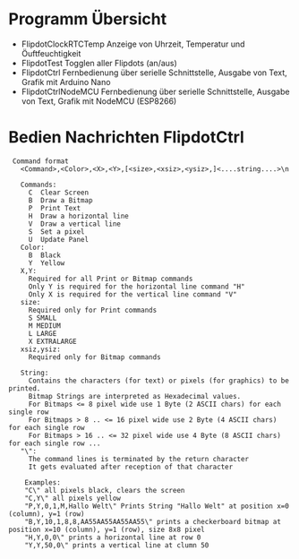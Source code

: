 # Programm Übersicht

* FlipdotClockRTCTemp Anzeige von Uhrzeit, Temperatur und Öuftfeuchtigkeit
* FlipdotTest Togglen aller Flipdots (an/aus)
* FlipdotCtrl Fernbedienung über serielle Schnittstelle, Ausgabe von Text, Grafik mit Arduino Nano
* FlipdotCtrlNodeMCU Fernbedienung über serielle Schnittstelle, Ausgabe von Text, Grafik mit NodeMCU (ESP8266)

# Bedien Nachrichten FlipdotCtrl

```
 Command format
   <Command>,<Color>,<X>,<Y>,[<size>,<xsiz>,<ysiz>,]<....string....>\n

   Commands:
     C  Clear Screen
     B  Draw a Bitmap
     P  Print Text
     H  Draw a horizontal line
     V  Draw a vertical line
     S  Set a pixel
     U  Update Panel
   Color:
     B  Black
     Y  Yellow
   X,Y:
     Required for all Print or Bitmap commands
     Only Y is required for the horizontal line command "H"
     Only X is required for the vertical line command "V"
   size:
     Required only for Print commands
     S SMALL
     M MEDIUM
     L LARGE
     X EXTRALARGE
   xsiz,ysiz:
     Required only for Bitmap commands
     
   String:
     Contains the characters (for text) or pixels (for graphics) to be printed.
     Bitmap Strings are interpreted as Hexadecimal values.
     For Bitmaps <= 8 pixel wide use 1 Byte (2 ASCII chars) for each single row  
     For Bitmaps > 8 .. <= 16 pixel wide use 2 Byte (4 ASCII chars) for each single row  
     For Bitmaps > 16 .. <= 32 pixel wide use 4 Byte (8 ASCII chars) for each single row ...
   "\":
     The command lines is terminated by the return character
     It gets evaluated after reception of that character
  
    Examples:
    "C\" all pixels black, clears the screen
    "C,Y\" all pixels yellow
    "P,Y,0,1,M,Hallo Welt\" Prints String "Hallo Welt" at position x=0 (column), y=1 (row)
    "B,Y,10,1,8,8,AA55AA55AA55AA55\" prints a checkerboard bitmap at position x=10 (column), y=1 (row), size 8x8 pixel
    "H,Y,0,0\" prints a horizontal line at row 0
    "Y,Y,50,0\" prints a vertical line at clumn 50
  ```  
